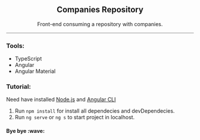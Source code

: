 <article>
  <h1 align="center">Companies Repository</h1>

  <p align="center">Front-end consuming a repository with companies.<p>

  <div style="width: 100%; height: 3px; background-color: #ccc;"></div>
  
  <h3>Tools:</h3>
  
  <ul>
    <li>TypeScript</li>
    <li>Angular</li>
    <li>Angular Material</li>

  </ul>
  
   <h3>Tutorial:</h3>
  
  <p>Need have installed <a href="https://nodejs.org/en/download/">Node.js</a> and <a href="https://angular.io/cli">Angular CLI<a/><p>

  <ol>
    <li>
      Run
      <code>npm install</code>
      for install all dependecies and devDependecies.
    </li>
    <li>
      Run
      <code>ng serve</code>
      or
      <code>ng s</code>
      to start project in localhost.
    </li>
  </ol>  
  <h4>Bye bye :wave:</h2>
</article>
